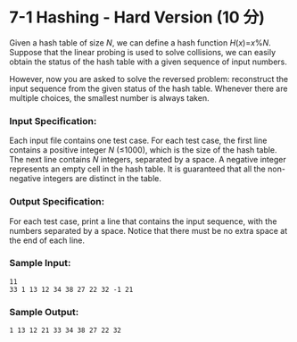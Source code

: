 # 7-1 Hashing - Hard Version (10 分)

Given a hash table of size *N*, we can define a hash function *H*(*x*)=*x*%*N*. Suppose that the linear probing is used to solve collisions, we can easily obtain the status of the hash table with a given sequence of input numbers.

However, now you are asked to solve the reversed problem: reconstruct the input sequence from the given status of the hash table. Whenever there are multiple choices, the smallest number is always taken.

### Input Specification:

Each input file contains one test case. For each test case, the first line contains a positive integer *N* (≤1000), which is the size of the hash table. The next line contains *N* integers, separated by a space. A negative integer represents an empty cell in the hash table. It is guaranteed that all the non-negative integers are distinct in the table.

### Output Specification:

For each test case, print a line that contains the input sequence, with the numbers separated by a space. Notice that there must be no extra space at the end of each line.

### Sample Input:

```in
11
33 1 13 12 34 38 27 22 32 -1 21
```

### Sample Output:

```out
1 13 12 21 33 34 38 27 22 32
```
